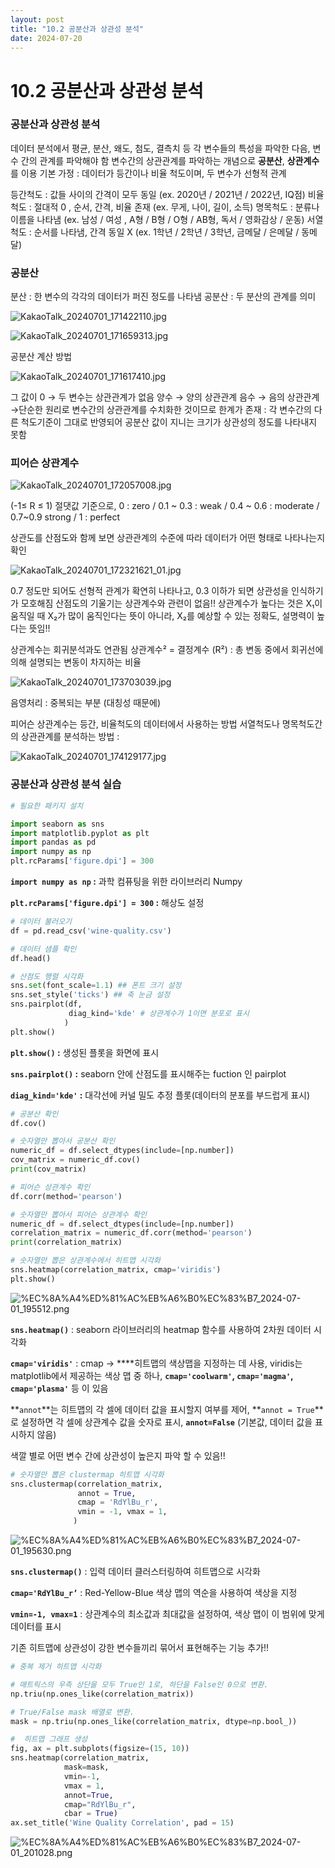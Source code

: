 ```yaml
---
layout: post
title: "10.2 공분산과 상관성 분석"
date: 2024-07-20 
---
```


# 10.2 공분산과 상관성 분석

### 공분산과 상관성 분석

데이터 분석에서 평균, 분산, 왜도, 첨도, 결측치 등 각 변수들의 특성을 파악한 다음, 변수 간의 관계를 파악해야 함
변수간의 상관관계를 파악하는 개념으로 **공분산**, **상관계수**를 이용
기본 가정 : 데이터가 등간이나 비율 척도이며, 두 변수가 선형적 관계

등간척도 : 값들 사이의 간격이 모두 동일 (ex. 2020년 / 2021년 / 2022년, IQ점)
비율척도 : 절대적 0 , 순서, 간격, 비율 존재 (ex. 무게, 나이, 길이, 소득)
명목척도 : 분류나 이름을 나타냄 (ex. 남성 / 여성 , A형 / B형 / O형 / AB형, 독서 / 영화감상 / 운동)
서열척도 : 순서를 나타냄, 간격 동일 X (ex. 1학년 / 2학년 / 3학년, 금메달 / 은메달 / 동메달)

### 공분산

분산 : 한 변수의 각각의 데이터가 퍼진 정도를 나타냄
공분산 : 두 분산의 관계를 의미

![KakaoTalk_20240701_171422110.jpg](/assets/img/posts/10.2/KakaoTalk_20240701_171422110.jpg)

![KakaoTalk_20240701_171659313.jpg](/assets/img/posts/10.2/KakaoTalk_20240701_171659313.jpg)

공분산 계산 방법

![KakaoTalk_20240701_171617410.jpg](/assets/img/posts/10.2/KakaoTalk_20240701_171617410.jpg)

그 값이 0 → 두 변수는 상관관계가 없음
양수 → 양의 상관관계
음수 → 음의 상관관계
→단순한 원리로 변수간의 상관관계를 수치화한 것이므로 한계가 존재 : 각 변수간의 다른 척도기준이 그대로 반영되어 공분산 값이 지니는 크기가 상관성의 정도를 나타내지 못함

### 피어슨 상관계수

![KakaoTalk_20240701_172057008.jpg](/assets/img/posts/10.2/KakaoTalk_20240701_172057008.jpg)

(-1≤ R ≤ 1)           절댓값 기준으로, 
0 : zero / 0.1 ~ 0.3 : weak / 0.4 ~ 0.6 : moderate / 0.7~0.9 strong / 1 : perfect

상관도를 산점도와 함께 보면 상관관계의 수준에 따라 데이터가 어떤 형태로 나타나는지 확인

![KakaoTalk_20240701_172321621_01.jpg](/assets/img/posts/10.2/KakaoTalk_20240701_172321621_01.jpg)

0.7 정도만 되어도 선형적 관계가 확연히 나타나고, 0.3 이하가 되면 상관성을 인식하기가 모호해짐
산점도의 기울기는 상관계수와 관련이 없음!!
상관계수가 높다는 것은 X₁이 움직일 때 X₂가 많이 움직인다는 뜻이 아니라, X₂를 예상할 수 있는 정확도, 설명력이 높다는 뜻임!!

상관계수는 회귀분석과도 연관됨 
상관계수²  = 결정계수 (R²) : 총 변동 중에서 회귀선에 의해 설명되는 변동이 차지하는 비율

![KakaoTalk_20240701_173703039.jpg](/assets/img/posts/10.2/KakaoTalk_20240701_173703039.jpg)

음영처리 : 중복되는 부분 (대칭성 때문에)

피어슨 상관계수는 등간, 비율척도의 데이터에서 사용하는 방법
서열척도나 명목척도간의 상관관계를 분석하는 방법 :

![KakaoTalk_20240701_174129177.jpg](/assets/img/posts/10.2/KakaoTalk_20240701_174129177.jpg)

### 공분산과 상관성 분석 실습

```python
# 필요한 패키지 설치

import seaborn as sns
import matplotlib.pyplot as plt
import pandas as pd
import numpy as np
plt.rcParams['figure.dpi'] = 300
```

**`import numpy as np` :** 과학 컴퓨팅을 위한 라이브러리 Numpy

**`plt.rcParams['figure.dpi'] = 300` :** 해상도 설정

```python
# 데이터 불러오기
df = pd.read_csv('wine-quality.csv')

# 데이터 샘플 확인
df.head()
```

```python
# 산점도 행렬 시각화
sns.set(font_scale=1.1) ## 폰트 크기 설정
sns.set_style('ticks') ## 축 눈금 설정
sns.pairplot(df,
             diag_kind='kde' # 상관계수가 1이면 분포로 표시
            )
plt.show()
```

**`plt.show()` :** 생성된 플롯을 화면에 표시

**`sns.pairplot()` :** seaborn 안에 산점도를 표시해주는 fuction 인 pairplot

**`diag_kind='kde'` :** 대각선에 커널 밀도 추정 플롯(데이터의 분포를 부드럽게 표시)

```python
# 공분산 확인
df.cov()

# 숫자열만 뽑아서 공분산 확인
numeric_df = df.select_dtypes(include=[np.number])
cov_matrix = numeric_df.cov()
print(cov_matrix)

```

```python
# 피어슨 상관계수 확인
df.corr(method='pearson')

# 숫자열만 뽑아서 피어슨 상관계수 확인
numeric_df = df.select_dtypes(include=[np.number])
correlation_matrix = numeric_df.corr(method='pearson')
print(correlation_matrix)
```

```python
# 숫자열만 뽑은 상관계수에서 히트맵 시각화
sns.heatmap(correlation_matrix, cmap='viridis')
plt.show()
```

![%EC%8A%A4%ED%81%AC%EB%A6%B0%EC%83%B7_2024-07-01_195512.png](/assets/img/posts/10.2/%EC%8A%A4%ED%81%AC%EB%A6%B0%EC%83%B7_2024-07-01_195512.png)

**`sns.heatmap()`** : seaborn 라이브러리의 heatmap 함수를 사용하여 2차원 데이터 시각화

**`cmap='viridis'`** : cmap → ****히트맵의 색상맵을 지정하는 데 사용, viridis는 matplotlib에서 제공하는 색상 맵 중 하나, **`cmap='coolwarm'`, `cmap='magma'`, `cmap='plasma'`** 등 이 있음

**`annot`**는 히트맵의 각 셀에 데이터 값을 표시할지 여부를 제어, **`annot = True`**로 설정하면 각 셀에 상관계수 값을 숫자로 표시, **`annot=False`** (기본값, 데이터 값을 표시하지 않음)

색깔 별로 어떤 변수 간에 상관성이 높은지 파악 할 수 있음!!

```python
# 숫자열만 뽑은 clustermap 히트맵 시각화
sns.clustermap(correlation_matrix, 
               annot = True,      
               cmap = 'RdYlBu_r',  
               vmin = -1, vmax = 1,
              )
```

![%EC%8A%A4%ED%81%AC%EB%A6%B0%EC%83%B7_2024-07-01_195630.png](/assets/img/posts/10.2/%EC%8A%A4%ED%81%AC%EB%A6%B0%EC%83%B7_2024-07-01_195630.png)

**`sns.clustermap()`** : 입력 데이터 클러스터링하여 히트맵으로 시각화

**`cmap='RdYlBu_r’`** : Red-Yellow-Blue 색상 맵의 역순을 사용하여 색상을 지정

**`vmin=-1, vmax=1`** : 상관계수의 최소값과 최대값을 설정하여, 색상 맵이 이 범위에 맞게 데이터를 표시

기존 히트맵에 상관성이 강한 변수들끼리 묶어서 표현해주는 기능 추가!!

```python
# 중복 제거 히트맵 시각화

# 매트릭스의 우측 상단을 모두 True인 1로, 하단을 False인 0으로 변환.
np.triu(np.ones_like(correlation_matrix))

# True/False mask 배열로 변환.
mask = np.triu(np.ones_like(correlation_matrix, dtype=np.bool_))

#  히트맵 그래프 생성
fig, ax = plt.subplots(figsize=(15, 10))
sns.heatmap(correlation_matrix, 
            mask=mask, 
            vmin=-1, 
            vmax = 1, 
            annot=True, 
            cmap="RdYlBu_r", 
            cbar = True)
ax.set_title('Wine Quality Correlation', pad = 15)
```

![%EC%8A%A4%ED%81%AC%EB%A6%B0%EC%83%B7_2024-07-01_201028.png](/assets/img/posts/10.2/%EC%8A%A4%ED%81%AC%EB%A6%B0%EC%83%B7_2024-07-01_201028.png)